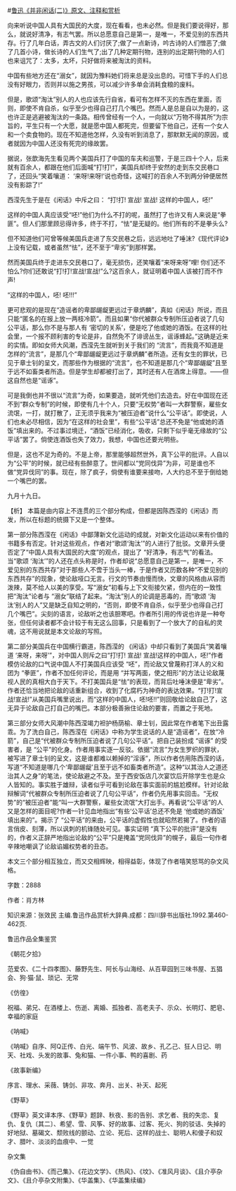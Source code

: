 #[鲁迅《并非闲话(二)》原文、注释和赏析](https://www.vrrw.net/wx/9553.html)

向来听说中国人具有大国民的大度，现在看看，也未必然。但是我们要说得好，那么，就说好清净，有志气罢。所以总愿意自己是第一，是唯一，不爱见别的东西共存。行了几年白话，弄古文的人们讨厌了;做了一点新诗，吟古诗的人们憎恶了;做了几首小诗，做长诗的人们生气了;出了几种定期刊物，连别的出定期刊物的人们也来诅咒了：太多，太坏，只好做将来被淘汰的资料。

中国有些地方还在“溺女”，就因为豫料她们将来总是没出息的。可惜下手的人们总没有好眼力，否则并以施之男孩，可以减少许多单会消耗食粮的废料。

但是，歌颂“淘汰”别人的人也应该先行自省，看可有怎样不灭的东西在里面，否则，即使不肯自杀，似乎至少也得自己打几个嘴巴。然而人是总是自以为是的，这也许正是逃避被淘汰的一条路。相传曾经有一个人，一向就以“万物不得其所”为宗旨的，平生只有一个大愿，就是愿中国人都死完，但要留下他自己，还有一个女人和一个卖食物的。现在不知道他怎样，久没有听到消息了，那默默无闻的原因，或者就因为中国人还没有死完的缘故罢。

据说，张歆海先生看见两个美国兵打了中国的车夫和巡警，于是三四十个人，后来就有百余人，都跟在他们后面喊“打!打!”，美国兵却终于安然的走到东交民巷口了，还回头“笑着嚷道： ‘来呀!来呀!’说也奇怪，这喊打的百余人不到两分钟便居然没有影踪了!”

西滢先生于是在《闲话》中斥之曰： “打!打! 宣战! 宣战! 这样的中国人，呸!”

这样的中国人真应该受“呸!”他们为什么不打的呢，虽然打了也许又有人来说是“拳匪”。但人们那里顾忌得许多，终于不打，“怯”是无疑的。他们所有的不是拳头么?

但不知道他们可曾等候美国兵走进了东交民巷之后，远远地吐了唾沫?《现代评论》上没有记载，或者虽然“怯”，还不至于“卑劣”到那样罢。

然而美国兵终于走进东交民巷口了，毫无损伤，还笑嚷着“来呀来呀”哩! 你们还不怕么?你们还敢说“打!打!宣战!宣战!”么?这百余人，就证明着中国人该被打而不作声!

“这样的中国人，呸! 呸!!!”

更可悲观的是现在“造谣者的卑鄙龌龊更远过于章炳麟”，真如《闲话》所说，而且只能“匿名的在报上放一两枝冷箭”。而且如果“你代被群众专制所压迫者说了几句公平话，那么你不是与那人有 ‘密切的关系’，便是吃了他或她的酒饭。在这样的社会里，一个报不顾利害的专论是非，自然免不了诽谤丛生，谣诼蜂起。”这确是近来的实情。即如女师大风潮，西滢先生就听到关于我们的 “流言”，而我竟不知道是怎样的“流言”，是那几个“卑鄙龌龊更远过于章炳麟”者所造。还有女生的罪状，已见于章士钊的呈文，而那些作为根据的“流言”，也不知道是那几个“卑鄙龌龊”且至于远不如畜类者所造。但是学生却都被打出了，其时还有人在酒席上得意。——但这自然也是“谣诼”。

可是我倒也并不很以“流言”为奇，如果要造，就听凭他们去造去。好在中国现在还不到“群众专制”的时候，即使有几十个人，只要“无权势”者叫一大群警察，雇些女流氓，一打，就打散了，正无须乎我来为“被压迫者”说什么“公平话”。即使说，人们也未必尽相信，因为“在这样的社会里”，有些“公平话”总还不免是“他或她的酒饭”填出来的。不过事过境迁，“酒饭”已经消化，吸收，只剩下似乎毫无缘故的“公平话”罢了。倘使连酒饭也失了效力，我想，中国也还要光明些。

但是，这也不足为奇的。不是上帝，那里能够超然世外，真下公平的批评。人自以为“公平”的时候，就已经有些醉意了。世间都以“党同伐异”为非，可是谁也不做“党异伐同”的事。现在，除了疯子，倘使有谁要来接吻，人大约总不至于倒给她一个嘴巴的罢。

九月十九日。



【析】 本篇是由内容上不连贯的三个部分构成，但都是因陈西滢的《闲话》而发，所以在标题的统摄下又是一个整体。

第一部分陈西滢在《闲话》中鄙薄新文化运动的成就，对新文化运动以来有价值的书籍多有否定。针对这些观点，作者对“歌颂‘淘汰’”的人进行了批驳。文章开头便否定了“中国人具有大国民的大度”的观点，提出了 “好清净，有志气”的看法。当“歌颂 ‘淘汰’”的人还在点头称是时，作者却说“总愿意自己是第一，是唯一，不爱见别的东西共存”对于那些人不啻于当头一棒，于是作者又历数各种“不爱见别的东西共存”的现象，使论敌哑口无言。行文的节奏由慢而快，文章的风格由从容而泼辣，莫不给人以美的享受。写“溺女”初看与上下文衔接欠紧，但内在的一致性把“淘汰”论者与 “溺女”联结了起来。“淘汰”别人的论调是恶毒的，而“歌颂 ‘淘汰’别人的人”又是缺乏自知之明的，“否则，即使不肯自杀，似乎至少也得自己打几个嘴巴”。尖刻的语言，论敌听之也该胆寒吧。作者所引用的传说也许是一种夸张，但任何读者都不会计较于有无这么回事，只是看到了一个放大了的自私的灵魂，这不用说就是本文论敌的写照。

第二部分美国兵在中国横行霸道，陈西滢的 《闲话》中却只看到了美国兵“笑着嚷道 ‘来呀，来呀’”，对中国人则斥之曰“打!打! 宣战! 宣战!这样的中国人，呸!”作者模仿论敌的口气说中国人不打美国兵应该受 “呸”，而论敌又曾蔑称打洋人的义和团为 “拳匪”，作者不加任何评论，而是用 “并写两面，使之相形”的方法让论敌蔑视人民的真相大白于天下。不打美国兵是“怯”的表现，而背后吐唾沫便是“卑劣”。作者还恰当地把论敌的话重新组合，收到了化腐朽为神奇的表达效果。“打!打!宣战!宣战!”从美国兵嘴里说出，而“这样的中国人，呸!呸!!”则回敬给论敌自己了，这无异于论敌自己打自己的嘴巴。本部分极善揪住论敌的要害，而置之于死地。

第三部分女师大风潮中陈西滢竭力袒护杨荫榆、章士钊，因此常在作者笔下出丑露乖。为了洗白自己，陈西滢在《闲话》中称为学生说话的人是“造谣者”，在放“冷箭”，自己是“代被群众专制所压迫者说了几句公平话”。把自己装扮成 “谣诼” 的受害者，是 “公平”的化身。作者用事实逐一反驳。依据“流言”为女生罗织的罪状，被写进了章士钊的呈文，这是谁都难以赖掉的“淫诼”，所以作者仿用陈西滢的话，写道“不知道是哪几个‘卑鄙龌龊’且至于远不如畜类者所造”。这种“以其治人之道还治其人之身”的笔法，使论敌避之不及。至于西安饭店几次宴饮后开除学生也是众人皆知的。事实胜于雄辩，读者似乎可看到论敌在事实面前的尴尬模样。针对论敌辩解词“代被群众专制所压迫者说了几句公平话”，作者仍先用事实回击。“无权势”的“被压迫者”能“叫一大群警察，雇些女流氓”大打出手。再看说“公平话”的人又是怎样的面目呢?作者一针见血地指出“有些‘公平话’总还不免是 ‘他或她的酒饭’ 填出来的”。揭示了 “公平话”的来由，公平话的虚假性也就昭然若揭了。作者的语言俏皮、刻薄，所以讽刺的机锋随处可见。事实证明 “真下公平的批评”是没有的，作者义正辞严地指出论敌的“公平”只是掩盖“党同伐异”的幌子，最后一句作者辛辣地嘲讽了论敌谄媚权势者的丑态。

本文三个部分相互独立，而又交相辉映，相得益彰，体现了作者嘻笑怒骂的杂文风格。

字数：2888

作者：肖方林

知识来源：张效民 主编.鲁迅作品赏析大辞典.成都：四川辞书出版社.1992.第460-462页.

鲁迅作品全集鉴赏

《朝花夕拾》

范爱农、《二十四孝图》、藤野先生、阿长与山海经、从百草园到三味书屋、五猖会、狗·猫·鼠、琐记、无常

《仿徨》

祝福、弟兄、在酒楼上、伤逝、离婚、孤独者、高老夫子、示众、长明灯、肥皂、幸福的家庭

《呐喊》

《呐喊》自序、阿Q正传、白光、端午节、风波、故乡、孔乙己、狂人日记、明天、社戏、头发的故事、兔和猫、一件小事、鸭的喜剧、药

《故事新编》

序言、理水、采薇、铸剑、非攻、奔月、出关、补天、起死

《野草》

《野草》英文译本序、《野草》题辞、秋夜、影的告别、求乞者、我的失恋、复仇、复仇〔其二〕、希望、雪、风筝、好的故事、过客、死火、狗的驳诘、失掉的好地狱、墓碣文、颓败线的颤动、立论、死后、这样的战士、聪明人和傻子和奴才、腊叶、淡淡的血痕中、一觉

杂文集

《伪自由书》、《而己集》、《花边文学》、《热风》、《坟》、《准风月谈》、《且介亭杂文》、《且介亭杂文附集》、《华盖集》、《华盖集续编》

